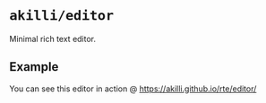 # `akilli/editor`

Minimal rich text editor.

## Example

You can see this editor in action @ https://akilli.github.io/rte/editor/
